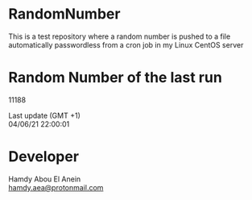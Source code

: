 # RandomNumber    
This is a test repository where a random number is pushed to a file automatically passwordless from a cron job in my Linux CentOS server    
# Random Number of the last run   
11188
      
Last update (GMT +1)    
04/06/21 22:00:01
# Developer    
Hamdy Abou El Anein   
hamdy.aea@protonmail.com
